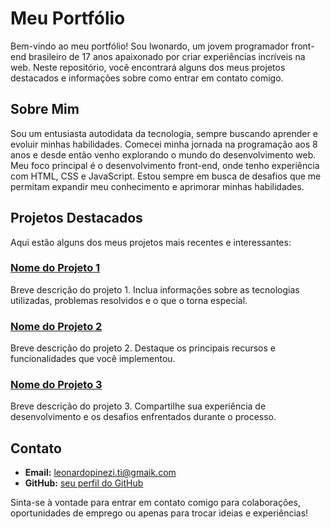 # Meu Portfólio

Bem-vindo ao meu portfólio! Sou lwonardo, um jovem programador front-end brasileiro de 17 anos apaixonado por criar experiências incríveis na web. Neste repositório, você encontrará alguns dos meus projetos destacados e informações sobre como entrar em contato comigo.

## Sobre Mim

Sou um entusiasta autodidata da tecnologia, sempre buscando aprender e evoluir minhas habilidades. Comecei minha jornada na programação aos 8 anos e desde então venho explorando o mundo do desenvolvimento web. Meu foco principal é o desenvolvimento front-end, onde tenho experiência com HTML, CSS e JavaScript. Estou sempre em busca de desafios que me permitam expandir meu conhecimento e aprimorar minhas habilidades.

## Projetos Destacados

Aqui estão alguns dos meus projetos mais recentes e interessantes:

### [Nome do Projeto 1](link_para_o_projeto)
Breve descrição do projeto 1. Inclua informações sobre as tecnologias utilizadas, problemas resolvidos e o que o torna especial.

### [Nome do Projeto 2](link_para_o_projeto)
Breve descrição do projeto 2. Destaque os principais recursos e funcionalidades que você implementou.

### [Nome do Projeto 3](link_para_o_projeto)
Breve descrição do projeto 3. Compartilhe sua experiência de desenvolvimento e os desafios enfrentados durante o processo.

## Contato

- **Email:** leonardopinezi.ti@gmaik.com
- **GitHub:** [seu perfil do GitHub](link_para_o_perfil)

Sinta-se à vontade para entrar em contato comigo para colaborações, oportunidades de emprego ou apenas para trocar ideias e experiências!
